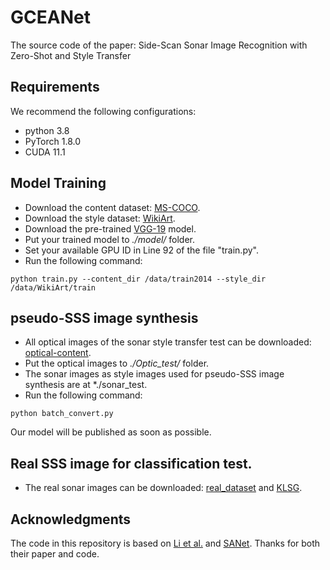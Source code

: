 # GCEANet
The source code of the paper: Side-Scan Sonar Image Recognition with Zero-Shot and Style Transfer


## Requirements  
We recommend the following configurations:  
- python 3.8
- PyTorch 1.8.0
- CUDA 11.1


## Model Training  
- Download the content dataset: [MS-COCO](https://cocodataset.org/#download).
- Download the style dataset: [WikiArt](https://www.kaggle.com/c/painter-by-numbers).
- Download the pre-trained [VGG-19](https://drive.google.com/file/d/11uddn7sfe8DurHMXa0_tPZkZtYmumRNH/view?usp=sharing) model.
- Put your trained model to *./model/* folder.
- Set your available GPU ID in Line 92 of the file "train.py".
- Run the following command:
```
python train.py --content_dir /data/train2014 --style_dir /data/WikiArt/train
```
## pseudo-SSS image synthesis
- All optical images of the sonar style transfer test can be downloaded: [optical-content](https://1drv.ms/u/s!AhLjganHO9NJgt0prZHFLV8MTjmnPQ?e=wDYnsQ).
- Put the optical images to *./Optic_test/* folder.
- The sonar images as style images used for pseudo-SSS image synthesis are at *./sonar_test.
- Run the following command:
```
python batch_convert.py
```
Our model will be published as soon as possible.


## Real SSS image for classification test.
- The real sonar images can be downloaded: [real_dataset](https://github.com/guizilaile23/ZSL-SSS) and [KLSG](https://github.com/huoguanying/SeabedObjects-Ship-and-Airplane-dataset).


 ## Acknowledgments
The code in this repository is based on [Li et al.](https://github.com/guizilaile23/ZSL-SSS) and [SANet](https://github.com/GlebBrykin/SANET). Thanks for both their paper and code.

